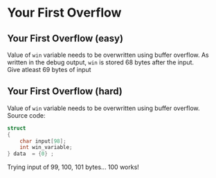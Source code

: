 # Your First Overflow

## Your First Overflow (easy)

Value of `win` variable needs to be overwritten using buffer overflow. As written in the debug output, `win` is stored 68 bytes after the input. \
Give atleast 69 bytes of input

## Your First Overflow (hard)

Value of `win` variable needs to be overwritten using buffer overflow. \
Source code:

```c
struct
{
    char input[98];
    int win_variable;
} data  = {0} ;
```

Trying input of 99, 100, 101 bytes... 100 works!
